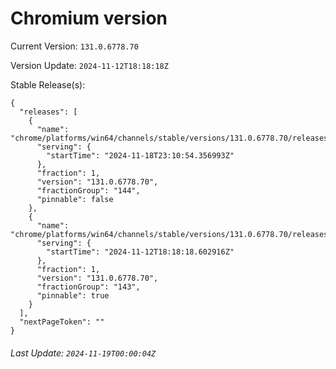 # Chromium version

Current Version: `131.0.6778.70`

Version Update: `2024-11-12T18:18:18Z`

Stable Release(s):
```
{
  "releases": [
    {
      "name": "chrome/platforms/win64/channels/stable/versions/131.0.6778.70/releases/1731971454",
      "serving": {
        "startTime": "2024-11-18T23:10:54.356993Z"
      },
      "fraction": 1,
      "version": "131.0.6778.70",
      "fractionGroup": "144",
      "pinnable": false
    },
    {
      "name": "chrome/platforms/win64/channels/stable/versions/131.0.6778.70/releases/1731435498",
      "serving": {
        "startTime": "2024-11-12T18:18:18.602916Z"
      },
      "fraction": 1,
      "version": "131.0.6778.70",
      "fractionGroup": "143",
      "pinnable": true
    }
  ],
  "nextPageToken": ""
}
```

###### Last Update: `2024-11-19T00:00:04Z`
        